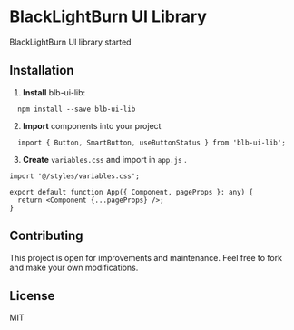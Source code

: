 # BlackLightBurn UI Library

BlackLightBurn UI library started

## Installation

1. **Install** blb-ui-lib:
```
  npm install --save blb-ui-lib
```

2. **Import** components into your project
```
  import { Button, SmartButton, useButtonStatus } from 'blb-ui-lib';
```

3. **Create** ``variables.css`` and import in ``app.js`` .
```
import '@/styles/variables.css';

export default function App({ Component, pageProps }: any) {
  return <Component {...pageProps} />;
}
```


## Contributing

This project is open for improvements and maintenance. Feel free to fork and make your own modifications.

## License

MIT
